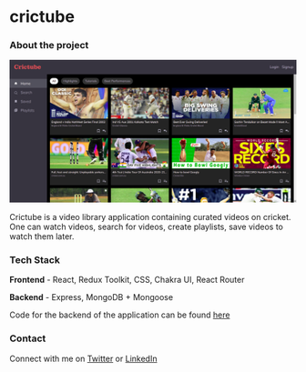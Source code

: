 # crictube

### About the project

![screenshot_1](https://github.com/Sreejan-22/crictube/blob/master/screenshot_1.png)

Crictube is a video library application containing curated videos on cricket. One can watch videos, search for videos, create playlists, save videos to watch them later.

### Tech Stack

**Frontend** - React, Redux Toolkit, CSS, Chakra UI, React Router

**Backend** - Express, MongoDB + Mongoose

Code for the backend of the application can be found [here](https://github.com/Sreejan-22/video-library-backend)

### Contact

Connect with me on [Twitter](https://twitter.com/sreejan_ch) or [LinkedIn](https://linkedin.com/in/sreejanchaudhury)
